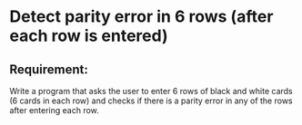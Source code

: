 # Detect parity error in 6 rows (after each row is entered)

## Requirement:

Write a program that asks the user to enter 6 rows of black and white cards (6 cards in each row) and checks if there is a parity error in any of the rows after entering each row.
